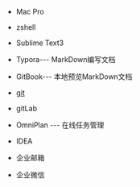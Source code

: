 + Mac Pro

+ zshell

+ Sublime Text3

+ Typora--- MarkDown编写文档

+ GitBook--- 本地预览MarkDown文档

+ [git](../git/git_command.md)

+ gitLab

+ OmniPlan --- 在线任务管理

+ IDEA

+ 企业邮箱

+ 企业微信




